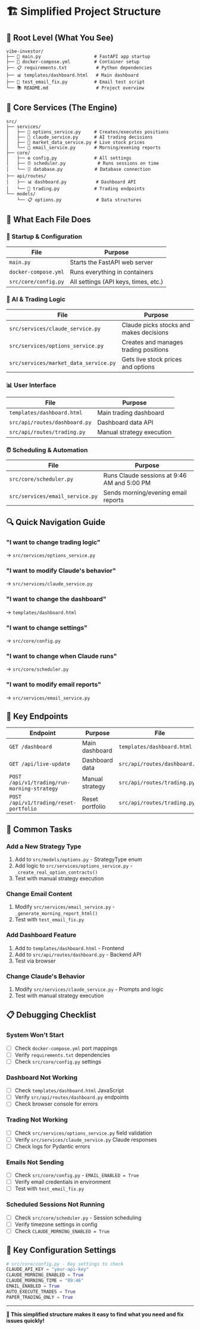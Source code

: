 # 🏗️ Simplified Project Structure

## 📁 **Root Level (What You See)**
```
vibe-investor/
├── 🚀 main.py                    # FastAPI app startup
├── 🐳 docker-compose.yml         # Container setup
├── 📋 requirements.txt           # Python dependencies
├── 📊 templates/dashboard.html   # Main dashboard
├── 📧 test_email_fix.py          # Email test script
└── 📚 README.md                  # Project overview
```

## 🔧 **Core Services (The Engine)**
```
src/
├── services/
│   ├── 🎯 options_service.py     # Creates/executes positions
│   ├── 🤖 claude_service.py      # AI trading decisions
│   ├── 📡 market_data_service.py # Live stock prices
│   └── 📧 email_service.py       # Morning/evening reports
├── core/
│   ├── ⚙️ config.py              # All settings
│   ├── ⏰ scheduler.py            # Runs sessions on time
│   └── 🗄️ database.py            # Database connection
├── api/routes/
│   ├── 📊 dashboard.py           # Dashboard API
│   └── 🎯 trading.py             # Trading endpoints
└── models/
    └── 📋 options.py             # Data structures
```

## 🎯 **What Each File Does**

### **🚀 Startup & Configuration**
| File | Purpose |
|------|---------|
| `main.py` | Starts the FastAPI web server |
| `docker-compose.yml` | Runs everything in containers |
| `src/core/config.py` | All settings (API keys, times, etc.) |

### **🤖 AI & Trading Logic**
| File | Purpose |
|------|---------|
| `src/services/claude_service.py` | Claude picks stocks and makes decisions |
| `src/services/options_service.py` | Creates and manages trading positions |
| `src/services/market_data_service.py` | Gets live stock prices and options |

### **📊 User Interface**
| File | Purpose |
|------|---------|
| `templates/dashboard.html` | Main trading dashboard |
| `src/api/routes/dashboard.py` | Dashboard data API |
| `src/api/routes/trading.py` | Manual strategy execution |

### **⏰ Scheduling & Automation**
| File | Purpose |
|------|---------|
| `src/core/scheduler.py` | Runs Claude sessions at 9:46 AM and 5:00 PM |
| `src/services/email_service.py` | Sends morning/evening email reports |

## 🔍 **Quick Navigation Guide**

### **"I want to change trading logic"**
→ `src/services/options_service.py`

### **"I want to modify Claude's behavior"**
→ `src/services/claude_service.py`

### **"I want to change the dashboard"**
→ `templates/dashboard.html`

### **"I want to change settings"**
→ `src/core/config.py`

### **"I want to change when Claude runs"**
→ `src/core/scheduler.py`

### **"I want to modify email reports"**
→ `src/services/email_service.py`

## 🚀 **Key Endpoints**

| Endpoint | Purpose | File |
|----------|---------|------|
| `GET /dashboard` | Main dashboard | `templates/dashboard.html` |
| `GET /api/live-update` | Dashboard data | `src/api/routes/dashboard.py` |
| `POST /api/v1/trading/run-morning-strategy` | Manual strategy | `src/api/routes/trading.py` |
| `POST /api/v1/trading/reset-portfolio` | Reset portfolio | `src/api/routes/trading.py` |

## 🔧 **Common Tasks**

### **Add a New Strategy Type**
1. Add to `src/models/options.py` - StrategyType enum
2. Add logic to `src/services/options_service.py` - `_create_real_option_contracts()`
3. Test with manual strategy execution

### **Change Email Content**
1. Modify `src/services/email_service.py` - `_generate_morning_report_html()`
2. Test with `test_email_fix.py`

### **Add Dashboard Feature**
1. Add to `templates/dashboard.html` - Frontend
2. Add to `src/api/routes/dashboard.py` - Backend API
3. Test via browser

### **Change Claude's Behavior**
1. Modify `src/services/claude_service.py` - Prompts and logic
2. Test with manual strategy execution

## 📋 **Debugging Checklist**

### **System Won't Start**
- [ ] Check `docker-compose.yml` port mappings
- [ ] Verify `requirements.txt` dependencies
- [ ] Check `src/core/config.py` settings

### **Dashboard Not Working**
- [ ] Check `templates/dashboard.html` JavaScript
- [ ] Verify `src/api/routes/dashboard.py` endpoints
- [ ] Check browser console for errors

### **Trading Not Working**
- [ ] Check `src/services/options_service.py` field validation
- [ ] Verify `src/services/claude_service.py` Claude responses
- [ ] Check logs for Pydantic errors

### **Emails Not Sending**
- [ ] Check `src/core/config.py` - `EMAIL_ENABLED = True`
- [ ] Verify email credentials in environment
- [ ] Test with `test_email_fix.py`

### **Scheduled Sessions Not Running**
- [ ] Check `src/core/scheduler.py` - Session scheduling
- [ ] Verify timezone settings in config
- [ ] Check `CLAUDE_MORNING_ENABLED = True`

## 🎯 **Key Configuration Settings**

```python
# src/core/config.py - Key settings to check
CLAUDE_API_KEY = "your-api-key"
CLAUDE_MORNING_ENABLED = True
CLAUDE_MORNING_TIME = "09:46"
EMAIL_ENABLED = True
AUTO_EXECUTE_TRADES = True
PAPER_TRADING_ONLY = True
```

---

**🎯 This simplified structure makes it easy to find what you need and fix issues quickly!** 